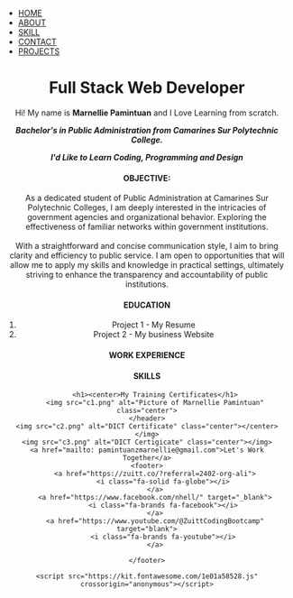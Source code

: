 <!DOCTYPE html>
<html>
<head>
<meta charset="utf-8">
<meta name="viewport" content="width=device-width, initial-scale=1">
 <title>Marnellie Pamintuan | Web Developer Portfolio</title>
 <body>
    <div class="container"
</div>
<link rel="stylesheet" type="text/css" href="./index.css">
<link rel="preconnect" href="https://fonts.googleapis.com">
<link rel="preconnect" href="https://fonts.gstatic.com" crossorigin>
<link href="https://fonts.googleapis.com/css2?family=Montserrat:wght@600&family=Roboto&display=swap" rel="stylesheet">
    <style>
       .center {
            display: block;
            margin-left: auto;
            margin-right: auto;
            width: 50; 
        }
        p {
            text-align: center;
                    }
    </style>
</head>
<body>
    <nav>
        <ul>
            <li><a href= class=link>HOME</a></li>
            <li><a href=class=link>ABOUT</a></li>
            <li><a href=class=link>SKILL</a></li>
            <li><a href=class=link>CONTACT</a></li>
            <li><a href=class=link>PROJECTS</a></li>
        </ul>
    </nav>
    <header>
        <h1><center>Full Stack Web Developer</h1>
        <p>Hi! My name is <b>Marnellie Pamintuan</b> and I Love Learning from scratch.</p>
        <p>
<b><i>Bachelor's in Public Administration from Camarines Sur Polytechnic College. 
<p>
I'd Like to Learn Coding, Programming and Design</b></i>
<p>
    <h4>OBJECTIVE:</h4>
     As a dedicated student of Public Administration at Camarines Sur Polytechnic Colleges, I am deeply interested in the intricacies of government agencies and organizational behavior. Exploring the effectiveness of familiar networks within government institutions.
<br><br>
With a straightforward and concise communication style, I aim to bring clarity and efficiency to public service. I am open to opportunities that will allow me to apply my skills and knowledge in practical settings, ultimately striving to enhance the transparency and accountability of public institutions.
</br>
</p>
<h4> EDUCATION </h4>
<ol>
    <li> Project 1 - My Resume </li>
    <li> Project 2 - My business Website</li>
</ol>
<h4>WORK EXPERIENCE </h4>
<h4> SKILLS </h4>   

        <h1><center>My Training Certificates</h1>
        <img src="c1.png" alt="Picture of Marnellie Pamintuan" class="center">
    </header>
    <img src="c2.png" alt="DICT Certificate" class="center"></center></img>
    <img src="c3.png" alt="DICT Certigicate" class="center"></img>
    <a href="mailto: pamintuanzmarnellie@gmail.com">Let's Work Together</a>
    <footer>
        <a href="https://zuitt.co/?referral=2402-org-ali">
            <i class="fa-solid fa-globe"></i>
        </a>
        <a href="https://www.facebook.com/nhell/" target="_blank">
            <i class="fa-brands fa-facebook"></i>
        </a>
        <a href="https://www.youtube.com/@ZuittCodingBootcamp" target="blank">
            <i class="fa-brands fa-youtube"></i>
        </a>
        
    </footer>

    <script src="https://kit.fontawesome.com/1e01a58528.js" crossorigin="anonymous"></script>
</body>
</html>
